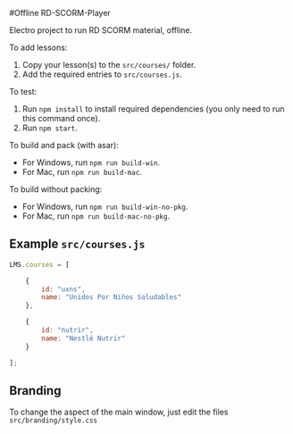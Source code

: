#Offline RD-SCORM-Player

Electro project to run RD SCORM material, offline.

To add lessons:

1. Copy your lesson(s) to the `src/courses/` folder.
2. Add the required entries to `src/courses.js`.

To test:

1. Run `npm install` to install required dependencies (you only need to run this command once).
2. Run `npm start`.

To build and pack (with asar):

- For Windows, run `npm run build-win`.
- For Mac, run `npm run build-mac`.

To build without packing:

- For Windows, run `npm run build-win-no-pkg`.
- For Mac, run `npm run build-mac-no-pkg`.

## Example `src/courses.js`

```javascript
LMS.courses = [

	{
		id: "uxns",
		name: "Unidos Por Niños Saludables"
	},

	{
		id: "nutrir",
		name: "Nestlé Nutrir"
	}

];
```

## Branding

To change the aspect of the main window, just edit the files `src/branding/style.css`


